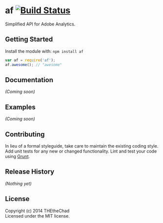 # af [![Build Status](https://secure.travis-ci.org/THEtheChad/af.png?branch=master)](http://travis-ci.org/THEtheChad/af)

Simplified API for Adobe Analytics.

## Getting Started
Install the module with: `npm install af`

```javascript
var af = require('af');
af.awesome(); // "awesome"
```

## Documentation
_(Coming soon)_

## Examples
_(Coming soon)_

## Contributing
In lieu of a formal styleguide, take care to maintain the existing coding style. Add unit tests for any new or changed functionality. Lint and test your code using [Grunt](http://gruntjs.com/).

## Release History
_(Nothing yet)_

## License
Copyright (c) 2014 THEtheChad  
Licensed under the MIT license.
